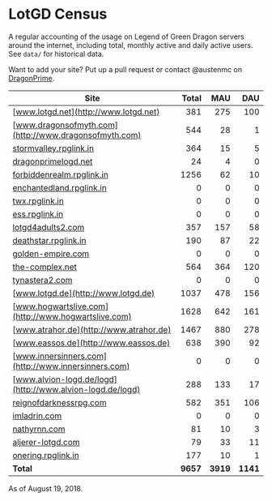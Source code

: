 # LotGD Census
A regular accounting of the usage on Legend of Green Dragon servers around the internet, including total, monthly active and daily active users. See `data/` for historical data.

Want to add your site? Put up a pull request or contact @austenmc on [DragonPrime](http://dragonprime.net).


Site | Total | MAU | DAU
--- | ---:| ---:| ---:
[www.lotgd.net](http://www.lotgd.net)|381|275|100
[www.dragonsofmyth.com](http://www.dragonsofmyth.com)|544|28|1
[stormvalley.rpglink.in](http://stormvalley.rpglink.in)|364|15|5
[dragonprimelogd.net](http://dragonprimelogd.net)|24|4|0
[forbiddenrealm.rpglink.in](http://forbiddenrealm.rpglink.in)|1256|62|10
[enchantedland.rpglink.in](http://enchantedland.rpglink.in)|0|0|0
[twx.rpglink.in](http://twx.rpglink.in)|0|0|0
[ess.rpglink.in](http://ess.rpglink.in)|0|0|0
[lotgd4adults2.com](http://lotgd4adults2.com)|357|157|58
[deathstar.rpglink.in](http://deathstar.rpglink.in)|190|87|22
[golden-empire.com](http://golden-empire.com)|0|0|0
[the-complex.net](http://the-complex.net)|564|364|120
[tynastera2.com](http://tynastera2.com)|0|0|0
[www.lotgd.de](http://www.lotgd.de)|1037|478|156
[www.hogwartslive.com](http://www.hogwartslive.com)|1628|642|161
[www.atrahor.de](http://www.atrahor.de)|1467|880|278
[www.eassos.de](http://www.eassos.de)|638|390|92
[www.innersinners.com](http://www.innersinners.com)|0|0|0
[www.alvion-logd.de/logd](http://www.alvion-logd.de/logd)|288|133|17
[reignofdarknessrpg.com](http://reignofdarknessrpg.com)|582|351|106
[imladrin.com](http://imladrin.com)|0|0|0
[nathyrnn.com](http://nathyrnn.com)|81|10|3
[aljerer-lotgd.com](http://aljerer-lotgd.com)|79|33|11
[onering.rpglink.in](http://onering.rpglink.in)|177|10|1
**Total**|**9657**|**3919**|**1141**

As of August 19, 2018.
